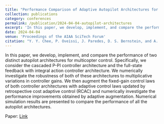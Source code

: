 ```yaml
---
title: "Performance Comparison of Adaptive Autopilot Architectures for Multicopter Stabilization and Trajectory Tracking"
collection: publications
category: conferences
permalink: /publication/2024-04-04-autopilot-architectures
excerpt: 'In this paper, we develop, implement, and compare the performance of two distinct autopilot architectures for multicopter control. Specifically, we consider the cascaded P-PI controller architecture and the full-state feedback with integral action controller architecture.'
date: 2024-04-04
venue: 'Proceedings of the AIAA SciTech Forum'
citation: "Y. Y. Chee, P. Oveissi, J. Paredes, D. S. Bernstein, and A. Goel, &quot;Performance Comparison of Adaptive Autopilot Architectures for Multicopter Stabilization and Trajectory Tracking,&quot; in <i>Proc. AIAA SciTech Forum,</i> 2024, p. 1391."
---
```


In this paper, we develop, implement, and compare the performance of two distinct autopilot architectures for multicopter control. Specifically, we consider the cascaded P-PI controller architecture and the full-state feedback with integral action controller architecture. We numerically investigate the robustness of both of these architectures to multiplicative variations in controller gains. We then augment the fixed-gain control laws of both controller architectures with adaptive control laws updated by retrospective cost adaptive control (RCAC) and numerically investigate the performance improvements obtained by adaptive augmentation. Numerical simulation results are presented to compare the performance of all the autopilot architectures.

Paper: <a href = "https://www.researchgate.net/publication/377788771_Performance_Comparison_of_Adaptive_Autopilot_Architectures_for_Multicopter_Stabilization_and_Trajectory_Tracking"> Link </a>